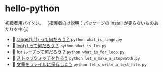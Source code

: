 # hello-python

初級者用パイソン。 （指導者向け説明：パッケージの install が要らないものあたりを中心）  

* 📄 [range(1, 11) って何だろう？](what_is_range.py) `python what_is_range.py`
* 📄 [len(x) って何だろう？](what_is_len.py) `python what_is_len.py`
* 📄 [for ループって何だろう？](what_is_for_loop.py) `python what_is_for_loop.py`
* 📄 [ストップウォッチを作ろう](let_s_make_a_stopwatch.py) `python let_s_make_a_stopwatch.py`
* 📄 [文章をファイルに保存しよう](let_s_write_a_text_file.py) `python let_s_write_a_text_file.py`
